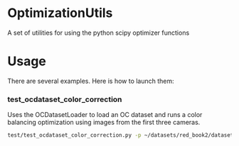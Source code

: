 # OptimizationUtils
A set of utilities for using the python scipy optimizer functions

# Usage

There are several examples. Here is how to launch them:

### test_ocdataset_color_correction

Uses the OCDatasetLoader to load an OC dataset and runs a color balancing optimization using images from the first three cameras.

```bash
test/test_ocdataset_color_correction.py -p ~/datasets/red_book2/dataset/ -m ~/datasets/red_book2/dataset/1528188687058_simplified_decimated.obj -i ~/datasets/red_book2/dataset/calibrations/camera.yaml -si 5
```

